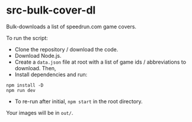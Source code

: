 # src-bulk-cover-dl
Bulk-downloads a list of speedrun.com game covers.

To run the script:
* Clone the repository / download the code.
* Download Node.js.
* Create a `data.json` file at root with a list of game ids / abbreviations to download. Then,
* Install dependencies and run:
```
npm install -D
npm run dev
```
* To re-run after initial, `npm start` in the root directory.

Your images will be in `out/`.